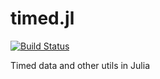 # timed.jl

[![Build Status](https://travis-ci.org/aliciawyy/timed.jl.svg?branch=master)](https://travis-ci.org/aliciawyy/timed.jl)

Timed data and other utils in Julia
